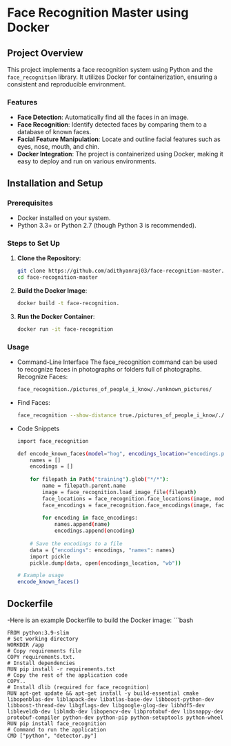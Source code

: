 # Face Recognition Master using Docker

## Project Overview

This project implements a face recognition system using Python and the `face_recognition` library. It utilizes Docker for containerization, ensuring a consistent and reproducible environment.

### Features

- **Face Detection**: Automatically find all the faces in an image.
- **Face Recognition**: Identify detected faces by comparing them to a database of known faces.
- **Facial Feature Manipulation**: Locate and outline facial features such as eyes, nose, mouth, and chin.
- **Docker Integration**: The project is containerized using Docker, making it easy to deploy and run on various environments.

## Installation and Setup

### Prerequisites

- Docker installed on your system.
- Python 3.3+ or Python 2.7 (though Python 3 is recommended).

### Steps to Set Up

1. **Clone the Repository**:
   ```bash
   git clone https://github.com/adithyanraj03/face-recognition-master.git
   cd face-recognition-master
2. **Build the Docker Image**:
   ```bash
   docker build -t face-recognition.

2. **Run the Docker Container**:
   ```bash
   docker run -it face-recognition


### Usage

- Command-Line Interface
The face_recognition command can be used to recognize faces in photographs or folders full of photographs.
Recognize Faces:

  ```bash
  face_recognition./pictures_of_people_i_know/./unknown_pictures/

- Find Faces:
  ```bash
  face_recognition --show-distance true./pictures_of_people_i_know/./unknown_pictures/

- Code Snippets

  ```bash
  import face_recognition
  
  def encode_known_faces(model="hog", encodings_location="encodings.pkl"):
      names = []
      encodings = []
      
      for filepath in Path("training").glob("*/*"):
          name = filepath.parent.name
          image = face_recognition.load_image_file(filepath)
          face_locations = face_recognition.face_locations(image, model=model)
          face_encodings = face_recognition.face_encodings(image, face_locations)
          
          for encoding in face_encodings:
              names.append(name)
              encodings.append(encoding)
      
      # Save the encodings to a file
      data = {"encodings": encodings, "names": names}
      import pickle
      pickle.dump(data, open(encodings_location, "wb"))
  
  # Example usage
  encode_known_faces() 

## Dockerfile
-Here is an example Dockerfile to build the Docker image:
     ```bash
     
    FROM python:3.9-slim
    # Set working directory
    WORKDIR /app
    # Copy requirements file
    COPY requirements.txt.  
    # Install dependencies
    RUN pip install -r requirements.txt  
    # Copy the rest of the application code
    COPY..    
    # Install dlib (required for face_recognition)
    RUN apt-get update && apt-get install -y build-essential cmake libopenblas-dev liblapack-dev libatlas-base-dev libboost-python-dev libboost-thread-dev libgflags-dev libgoogle-glog-dev libhdf5-dev libleveldb-dev liblmdb-dev libopencv-dev libprotobuf-dev libsnappy-dev protobuf-compiler python-dev python-pip python-setuptools python-wheel    
    RUN pip install face_recognition   
    # Command to run the application
    CMD ["python", "detector.py"]
